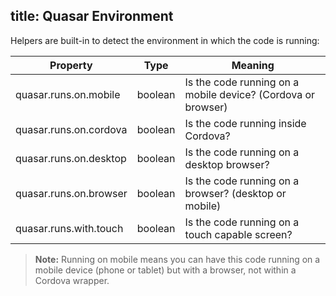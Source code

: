 title: Quasar Environment
---

Helpers are built-in to detect the environment in which the code is running:

| Property | Type | Meaning |
| --- | --- | --- |
| quasar.runs.on.mobile | boolean | Is the code running on a mobile device? (Cordova or browser) |
| quasar.runs.on.cordova | boolean | Is the code running inside Cordova? |
| quasar.runs.on.desktop | boolean | Is the code running on a desktop browser? |
| quasar.runs.on.browser | boolean | Is the code running on a browser? (desktop or mobile) |
| quasar.runs.with.touch | boolean | Is the code running on a touch capable screen? |

> **Note:** Running on mobile means you can have this code running on a mobile device (phone or tablet) but with a browser, not within a Cordova wrapper.
